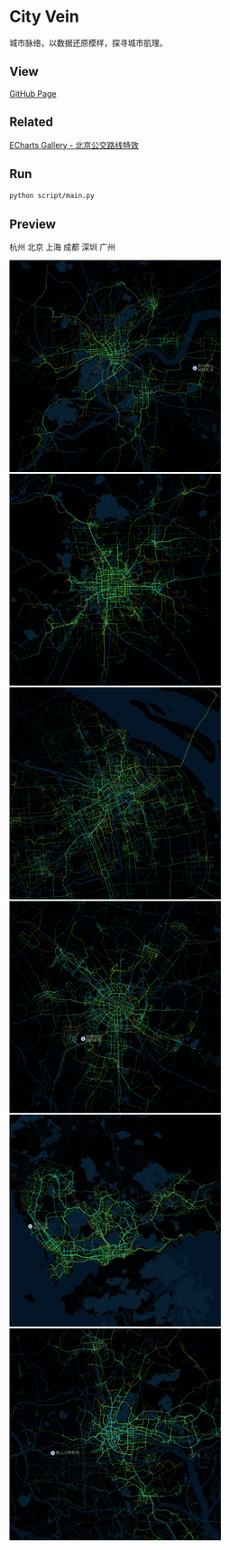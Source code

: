 # City Vein

城市脉络，以数据还原模样，探寻城市肌理。

## View

[GitHub Page](https://conv1d.github.io/city-vein)

## Related

[ECharts Gallery - 北京公交路线特效](https://gallery.echartsjs.com/editor.html?c=bmap-bus)

## Run

```bash
python script/main.py
```

## Preview

杭州 北京 上海 成都 深圳 广州

![](png/hangzhou.png) ![](png/beijing.png)
![](png/shanghai.png) ![](png/chengdu.png)
![](png/shenzhen.png) ![](png/guangzhou.png)
